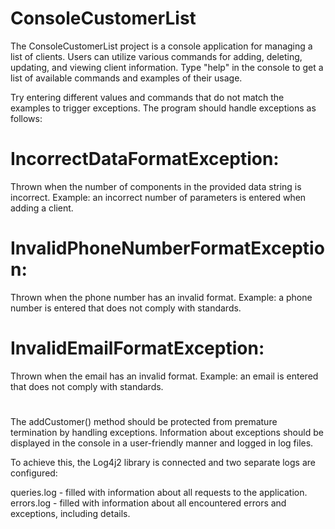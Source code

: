 # ConsoleCustomerList

The ConsoleCustomerList project is a console application for managing a list of clients. Users can utilize various commands for adding, deleting, updating, and viewing client information. Type "help" in the console to get a list of available commands and examples of their usage.

Try entering different values and commands that do not match the examples to trigger exceptions. The program should handle exceptions as follows:

# IncorrectDataFormatException:
Thrown when the number of components in the provided data string is incorrect.
Example: an incorrect number of parameters is entered when adding a client.

# InvalidPhoneNumberFormatException:
Thrown when the phone number has an invalid format.
Example: a phone number is entered that does not comply with standards.
# InvalidEmailFormatException:
Thrown when the email has an invalid format.
Example: an email is entered that does not comply with standards.
#
The addCustomer() method should be protected from premature termination by handling exceptions. Information about exceptions should be displayed in the console in a user-friendly manner and logged in log files.

To achieve this, the Log4j2 library is connected and two separate logs are configured:

queries.log - filled with information about all requests to the application.
errors.log - filled with information about all encountered errors and exceptions, including details.
